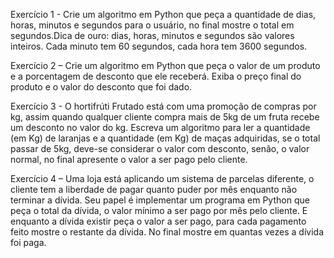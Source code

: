 Exercício 1 - Crie um algoritmo em Python que peça a quantidade de dias, horas, minutos e segundos para o usuário, no final mostre o total em segundos.Dica de ouro: dias, horas, minutos e segundos são valores inteiros. Cada minuto tem 60 segundos, cada hora tem 3600 segundos.

Exercício 2 – Crie um algoritmo em Python que peça o valor de um produto e a porcentagem de desconto que ele receberá. Exiba o preço final do produto e o valor do desconto que foi dado.

Exercício 3 - O hortifrúti Frutado está com uma promoção de compras por kg, assim quando qualquer cliente compra mais de 5kg de um fruta recebe um desconto no valor do kg. Escreva um algoritmo para ler a quantidade (em Kg) de laranjas e a quantidade (em Kg) de maças adquiridas, se o total passar de 5kg, deve-se considerar o valor com desconto, senão, o valor normal, no final apresente o valor a ser pago pelo cliente.

Exercício 4 – Uma loja está aplicando um sistema de parcelas diferente, o cliente tem a liberdade de pagar quanto puder por mês enquanto não terminar a dívida. Seu papel é implementar um programa em Python que peça o total da dívida, o valor mínimo a ser pago por mês pelo cliente. E enquanto a dívida existir peça o valor a ser pago, para cada pagamento feito mostre o restante da dívida. No final mostre em quantas vezes a dívida foi paga.